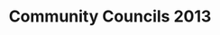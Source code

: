 ---
schema: default
title: Community Councils 2013
organization: Aberdeen City Council
notes: <div style='text-align:Left;'><div><div><p><span>Community Councils are bodies that play a vital role in representing the views of the community to local authorities and other public bodies. Their term of office is 3 years. They have no executive powers but are statutory consultees on planning and licensing matters.</span></p></div></div></div>
resources:

  - name: Community Councils 2013 HTML
  - url: http://spatialdata-accabdn.opendata.arcgis.com/datasets/6e95f7ad530a47559a104d7563ac1f09_0
  - format: HTML

  - name: Community Councils 2013 ESRI REST
  - url: https://services5.arcgis.com/0sktPVp3t1LvXc9z/arcgis/rest/services/Community_Councils_2013/FeatureServer/0
  - format: ESRI REST

  - name: Community Councils 2013 GEOJSON
  - url: http://spatialdata-accabdn.opendata.arcgis.com/datasets/6e95f7ad530a47559a104d7563ac1f09_0.geojson?outSR={"latestWkid":27700,"wkid":27700}
  - format: GEOJSON

  - name: Community Councils 2013 CSV
  - url: http://spatialdata-accabdn.opendata.arcgis.com/datasets/6e95f7ad530a47559a104d7563ac1f09_0.csv?outSR={"latestWkid":27700,"wkid":27700}
  - format: CSV

  - name: Community Councils 2013 KML
  - url: http://spatialdata-accabdn.opendata.arcgis.com/datasets/6e95f7ad530a47559a104d7563ac1f09_0.kml?outSR={"latestWkid":27700,"wkid":27700}
  - format: KML

  - name: Community Councils 2013 ZIP
  - url: http://spatialdata-accabdn.opendata.arcgis.com/datasets/6e95f7ad530a47559a104d7563ac1f09_0.zip?outSR={"latestWkid":27700,"wkid":27700}
  - format: ZIP

license: Open Government Licence 3.0 (United Kingdom)
category:

  - Boundaries

  - Community Councils

  - Democracy


  - 

maintainer: Tim Wisniewski
maintainer_email: tim@timwis.com
---